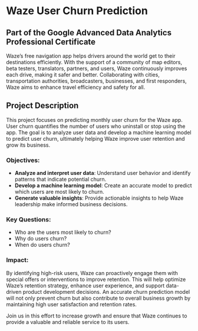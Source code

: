 # Waze User Churn Prediction
## Part of the Google Advanced Data Analytics Professional Certificate

Waze’s free navigation app helps drivers around the world get to their destinations efficiently. With the support of a community of map editors, beta testers, translators, partners, and users, Waze continuously improves each drive, making it safer and better. Collaborating with cities, transportation authorities, broadcasters, businesses, and first responders, Waze aims to enhance travel efficiency and safety for all.

## Project Description

This project focuses on predicting monthly user churn for the Waze app. User churn quantifies the number of users who uninstall or stop using the app. The goal is to analyze user data and develop a machine learning model to predict user churn, ultimately helping Waze improve user retention and grow its business.

### Objectives:
- **Analyze and interpret user data**: Understand user behavior and identify patterns that indicate potential churn.
- **Develop a machine learning model**: Create an accurate model to predict which users are most likely to churn.
- **Generate valuable insights**: Provide actionable insights to help Waze leadership make informed business decisions.

### Key Questions:
- Who are the users most likely to churn?
- Why do users churn?
- When do users churn?

### Impact:
By identifying high-risk users, Waze can proactively engage them with special offers or interventions to improve retention. This will help optimize Waze’s retention strategy, enhance user experience, and support data-driven product development decisions. An accurate churn prediction model will not only prevent churn but also contribute to overall business growth by maintaining high user satisfaction and retention rates.

Join us in this effort to increase growth and ensure that Waze continues to provide a valuable and reliable service to its users.

